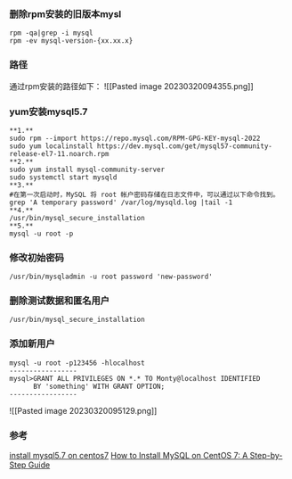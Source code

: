 
### 删除rpm安装的旧版本mysl
```shell
rpm -qa|grep -i mysql
rpm -ev mysql-version-{xx.xx.x}
```

### 路径
通过rpm安装的路径如下：
![[Pasted image 20230320094355.png]]
### yum安装mysql5.7
```shell
**1.**
sudo rpm --import https://repo.mysql.com/RPM-GPG-KEY-mysql-2022
sudo yum localinstall https://dev.mysql.com/get/mysql57-community-release-el7-11.noarch.rpm
**2.**
sudo yum install mysql-community-server
sudo systemctl start mysqld
**3.**
#在第一次启动时，MySQL 将 root 帐户密码存储在日志文件中，可以通过以下命令找到。
grep 'A temporary password' /var/log/mysqld.log |tail -1
**4.**
/usr/bin/mysql_secure_installation
**5.**
mysql -u root -p
```

### 修改初始密码
```shell
/usr/bin/mysqladmin -u root password 'new-password'
```

### 删除测试数据和匿名用户
```shell
/usr/bin/mysql_secure_installation
```

### 添加新用户
```shell
mysql -u root -p123456 -hlocalhost
-----------------
mysql>GRANT ALL PRIVILEGES ON *.* TO Monty@localhost IDENTIFIED 
      BY 'something' WITH GRANT OPTION;
-----------------	  
```

![[Pasted image 20230320095129.png]]
### 参考
[install mysql5.7 on centos7](https://tecadmin.net/install-mysql-5-7-centos-rhel/)
[How to Install MySQL on CentOS 7: A Step-by-Step Guide](https://www.hostinger.com/tutorials/how-to-install-mysql-on-centos-7)
